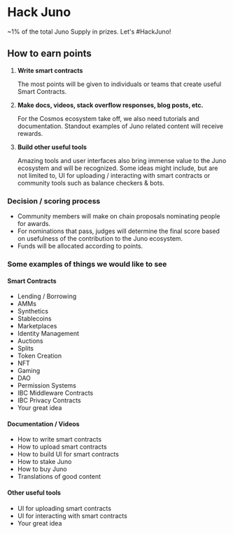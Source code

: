 # Hack Juno

~1% of the total Juno Supply in prizes. Let's #HackJuno!

## How to earn points

1. **Write smart contracts**

   The most points will be given to individuals or teams that create useful Smart Contracts.

2. **Make docs, videos, stack overflow responses, blog posts, etc.**

   For the Cosmos ecosystem take off, we also need tutorials and documentation. Standout examples of Juno related content will receive rewards.

3. **Build other useful tools**

   Amazing tools and user interfaces also bring immense value to the Juno ecosystem and will be recognized. Some ideas might include, but are not limited to, UI for uploading / interacting with smart contracts or community tools such as balance checkers & bots.

### Decision / scoring process

- Community members will make on chain proposals nominating people for awards.
- For nominations that pass, judges will determine the final score based on usefulness of the contribution to the Juno ecosystem.
- Funds will be allocated according to points.

### Some examples of things we would like to see

#### Smart Contracts

- Lending / Borrowing
- AMMs
- Synthetics
- Stablecoins
- Marketplaces
- Identity Management
- Auctions
- Splits
- Token Creation
- NFT
- Gaming
- DAO
- Permission Systems
- IBC Middleware Contracts
- IBC Privacy Contracts
- Your great idea

#### Documentation / Videos

- How to write smart contracts
- How to upload smart contracts
- How to build UI for smart contracts
- How to stake Juno
- How to buy Juno
- Translations of good content

#### Other useful tools

- UI for uploading smart contracts
- UI for interacting with smart contracts
- Your great idea
